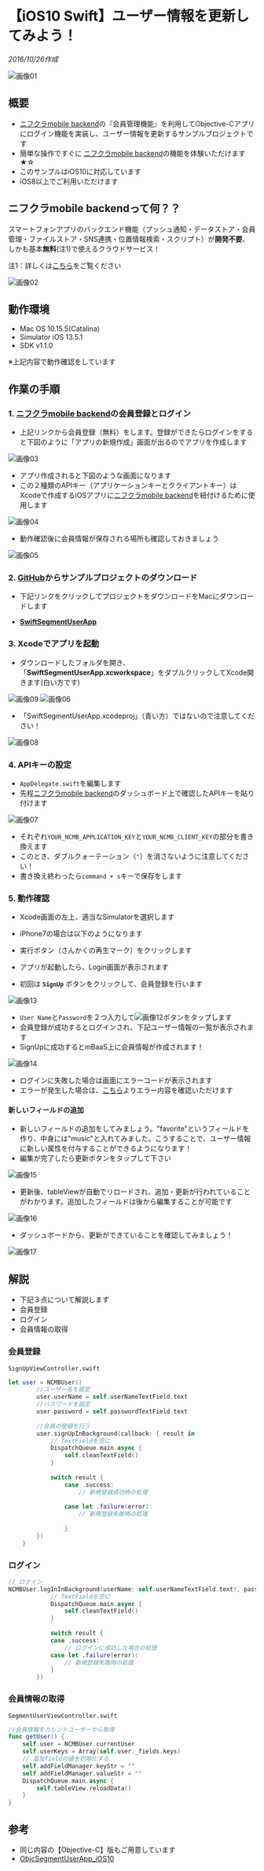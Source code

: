 # 【iOS10 Swift】ユーザー情報を更新してみよう！
*2016/10/26作成*

![画像01](/readme-img/001.png)

## 概要
* [ニフクラmobile backend](https://mbaas.nifcloud.com/)の『会員管理機能』を利用してObjective-Cアプリにログイン機能を実装し、ユーザー情報を更新するサンプルプロジェクトです
* 簡単な操作ですぐに [ニフクラmobile backend](https://mbaas.nifcloud.com/)の機能を体験いただけます★☆
* このサンプルはiOS10に対応しています
 * iOS8以上でご利用いただけます

## ニフクラmobile backendって何？？
スマートフォンアプリのバックエンド機能（プッシュ通知・データストア・会員管理・ファイルストア・SNS連携・位置情報検索・スクリプト）が**開発不要**、しかも基本**無料**(注1)で使えるクラウドサービス！

注1：詳しくは[こちら](https://mbaas.nifcloud.com/price.htm)をご覧ください

![画像02](/readme-img/002.png)

## 動作環境
* Mac OS 10.15.5(Catalina)
* Simulator iOS 13.5.1
* SDK v1.1.0

※上記内容で動作確認をしています

## 作業の手順
### 1. [ニフクラmobile backend](https://mbaas.nifcloud.com/)の会員登録とログイン

* 上記リンクから会員登録（無料）をします。登録ができたらログインをすると下図のように「アプリの新規作成」画面が出るのでアプリを作成します

![画像03](/readme-img/003.png)

* アプリ作成されると下図のような画面になります
* この２種類のAPIキー（アプリケーションキーとクライアントキー）はXcodeで作成するiOSアプリに[ニフクラmobile backend](https://mbaas.nifcloud.com/)を紐付けるために使用します

![画像04](/readme-img/004.png)

* 動作確認後に会員情報が保存される場所も確認しておきましょう

![画像05](/readme-img/005.png)

### 2. [GitHub](https://github.com/NIFCLOUD-mbaas/SwiftSegmentUserApp_iOS10)からサンプルプロジェクトのダウンロード

* 下記リンクをクリックしてプロジェクトをダウンロードをMacにダウンロードします

 * __[SwiftSegmentUserApp](https://github.com/NIFCLOUD-mbaas/SwiftSegmentUserApp_iOS10/archive/master.zip)__

### 3. Xcodeでアプリを起動

* ダウンロードしたフォルダを開き、「__SwiftSegmentUserApp.xcworkspace__」をダブルクリックしてXcode開きます(白い方です)

![画像09](/readme-img/009.png)
![画像06](/readme-img/006.png)

* 「SwiftSegmentUserApp.xcodeproj」（青い方）ではないので注意してください！

![画像08](/readme-img/008.png)

### 4. APIキーの設定

* `AppDelegate.swift`を編集します
* 先程[ニフクラmobile backend](https://mbaas.nifcloud.com/)のダッシュボード上で確認したAPIキーを貼り付けます

![画像07](/readme-img/007.png)

* それぞれ`YOUR_NCMB_APPLICATION_KEY`と`YOUR_NCMB_CLIENT_KEY`の部分を書き換えます
 * このとき、ダブルクォーテーション（`"`）を消さないように注意してください！
* 書き換え終わったら`command + s`キーで保存をします

### 5. 動作確認
* Xcode画面の左上、適当なSimulatorを選択します
 * iPhone7の場合は以下のようになります
* 実行ボタン（さんかくの再生マーク）をクリックします

* アプリが起動したら、Login画面が表示されます
* 初回は __`SignUp`__ ボタンをクリックして、会員登録を行います

![画像13](/readme-img/013.png)

* `User Name`と`Password`を２つ入力して![画像12](/readme-img/012.png)ボタンをタップします
* 会員登録が成功するとログインされ、下記ユーザー情報の一覧が表示されます
* SignUpに成功するとmBaaS上に会員情報が作成されます！

![画像14](/readme-img/014.png)

* ログインに失敗した場合は画面にエラーコードが表示されます
* エラーが発生した場合は、[こちら](https://mbaas.nifcloud.com/doc/current/rest/common/error.html)よりエラー内容を確認いただけます

#### 新しいフィールドの追加
* 新しいフィールドの追加をしてみましょう。"favorite"というフィールドを作り、中身には"music"と入れてみました。こうすることで、ユーザー情報に新しい属性を付与することができるようになります！
* 編集が完了したら更新ボタンをタップして下さい

![画像15](/readme-img/015.png)

* 更新後、tableViewが自動でリロードされ、追加・更新が行われていることがわかります。追加したフィールドは後から編集することが可能です

![画像16](/readme-img/016.png)

* ダッシュボードから、更新ができていることを確認してみましょう！

![画像17](/readme-img/017.png)

## 解説
* 下記３点について解説します
 * 会員登録
 * ログイン
 * 会員情報の取得

### 会員登録
`SignUpViewController.swift`

```swift
let user = NCMBUser()
        //ユーザー名を設定
        user.userName = self.userNameTextField.text
        //パスワードを設定
        user.password = self.passwordTextField.text
        
        //会員の登録を行う
        user.signUpInBackground(callback: { result in
            // TextFieldを空に
            DispatchQueue.main.async {
                self.cleanTextField()
            }
            
            switch result {
                case .success:
                    // 新規登録成功時の処理
                    
                case let .failure(error):
                    // 新規登録失敗時の処理
                    
                }
        })
    }
```

### ログイン

```swift
// ログイン
NCMBUser.logInInBackground(userName: self.userNameTextField.text!, password: self.passwordTextField.text!, callback: { result in
            // TextFieldを空に
            DispatchQueue.main.async {
                self.cleanTextField()
            }
            
            switch result {
            case .success:
                // ログインに成功した場合の処理
            case let .failure(error):
                // 新規登録失敗時の処理
            }
        })         
```

### 会員情報の取得
`SegmentUserViewController.swift`

```swift
//会員情報をカレントユーザーから取得
func getUser() {
    self.user = NCMBUser.currentUser
    self.userKeys = Array(self.user._fields.keys)
    // 追加fieldの値を初期化する
    self.addFieldManager.keyStr = ""
    self.addFieldManager.valueStr = ""
    DispatchQueue.main.async {
        self.tableView.reloadData()
    }
}
```

## 参考
* 同じ内容の【Objective-C】版もご用意しています
 * [ObjcSegmentUserApp_iOS10](https://github.com/NIFCLOUD-mbaas/ObjcSegmentUserApp_iOS10)
